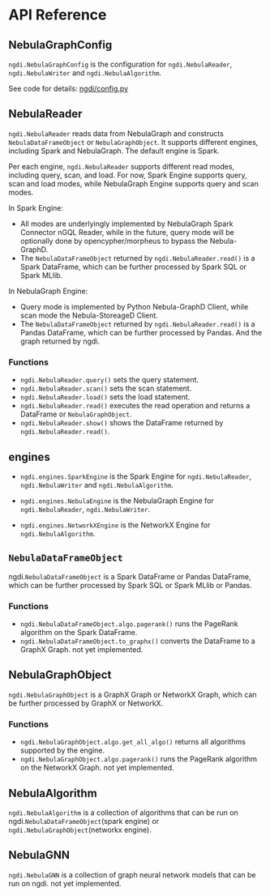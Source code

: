 # API Reference

## NebulaGraphConfig

`ngdi.NebulaGraphConfig` is the configuration for `ngdi.NebulaReader`, `ngdi.NebulaWriter` and `ngdi.NebulaAlgorithm`.

See code for details: [ngdi/config.py](../ngdi/config.py)

## NebulaReader

`ngdi.NebulaReader` reads data from NebulaGraph and constructs `NebulaDataFrameObject` or `NebulaGraphObject`.
It supports different engines, including Spark and NebulaGraph. The default engine is Spark.

Per each engine, `ngdi.NebulaReader` supports different read modes, including query, scan, and load.
For now, Spark Engine supports query, scan and load modes, while NebulaGraph Engine supports query and scan modes.

In Spark Engine:
- All modes are underlyingly implemented by NebulaGraph Spark Connector nGQL Reader, while in the future, query mode will be optionally done by opencypher/morpheus to bypass the Nebula-GraphD.
- The `NebulaDataFrameObject` returned by `ngdi.NebulaReader.read()` is a Spark DataFrame, which can be further processed by Spark SQL or Spark MLlib.

In NebulaGraph Engine:
- Query mode is implemented by Python Nebula-GraphD Client, while scan mode the Nebula-StoreageD Client.
- The `NebulaDataFrameObject` returned by `ngdi.NebulaReader.read()` is a Pandas DataFrame, which can be further processed by Pandas. And the graph returned by ngdi.

### Functions

- `ngdi.NebulaReader.query()` sets the query statement.
- `ngdi.NebulaReader.scan()` sets the scan statement.
- `ngdi.NebulaReader.load()` sets the load statement.
- `ngdi.NebulaReader.read()` executes the read operation and returns a DataFrame or `NebulaGraphObject`.
- `ngdi.NebulaReader.show()` shows the DataFrame returned by `ngdi.NebulaReader.read()`.

## engines

- `ngdi.engines.SparkEngine` is the Spark Engine for `ngdi.NebulaReader`, `ngdi.NebulaWriter` and `ngdi.NebulaAlgorithm`.

- `ngdi.engines.NebulaEngine` is the NebulaGraph Engine for `ngdi.NebulaReader`, `ngdi.NebulaWriter`.

- `ngdi.engines.NetworkXEngine` is the NetworkX Engine for `ngdi.NebulaAlgorithm`.

## `NebulaDataFrameObject`

ngdi.`NebulaDataFrameObject` is a Spark DataFrame or Pandas DataFrame, which can be further processed by Spark SQL or Spark MLlib or Pandas.

### Functions

- `ngdi.NebulaDataFrameObject.algo.pagerank()` runs the PageRank algorithm on the Spark DataFrame.
- `ngdi.NebulaDataFrameObject.to_graphx()` converts the DataFrame to a GraphX Graph. not yet implemented.

## NebulaGraphObject

`ngdi.NebulaGraphObject` is a GraphX Graph or NetworkX Graph, which can be further processed by GraphX or NetworkX.

### Functions

- `ngdi.NebulaGraphObject.algo.get_all_algo()` returns all algorithms supported by the engine.
- `ngdi.NebulaGraphObject.algo.pagerank()` runs the PageRank algorithm on the NetworkX Graph. not yet implemented.

## NebulaAlgorithm

`ngdi.NebulaAlgorithm` is a collection of algorithms that can be run on ngdi.`NebulaDataFrameObject`(spark engine) or `ngdi.NebulaGraphObject`(networkx engine).

## NebulaGNN

`ngdi.NebulaGNN` is a collection of graph neural network models that can be run on ngdi. not yet implemented.
